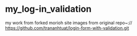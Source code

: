 # my_log-in_validation
my work from forked morioh site
images from original repo~:// https://github.com/trananhtuat/login-form-with-validation.git